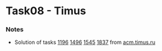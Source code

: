 # Task08 - Timus

### Notes
* Solution of tasks [1196](http://acm.timus.ru/problem.aspx?num=1196) [1496](http://acm.timus.ru/problem.aspx?num=1496) [1545](http://acm.timus.ru/problem.aspx?num=1545) [1837](http://acm.timus.ru/problem.aspx?num=1837) from [acm.timus.ru](http://acm.timus.ru)

